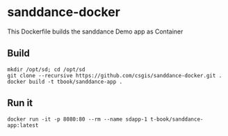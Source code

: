 # sanddance-docker

This Dockerfile builds the sanddance Demo app as Container

## Build
```
mkdir /opt/sd; cd /opt/sd
git clone --recursive https://github.com/csgis/sanddance-docker.git .
docker build -t tbook/sanddance-app .
```

## Run it
```
docker run -it -p 8080:80 --rm --name sdapp-1 t-book/sanddance-app:latest
```
